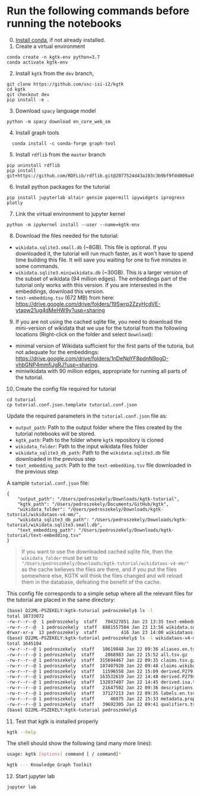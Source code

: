 # Run the following commands before running the notebooks

0. [Install conda](https://docs.conda.io/projects/conda/en/latest/user-guide/install/), if not already installed.
1. Create a virtual environment
```
conda create -n kgtk-env python=3.7
conda activate kgtk-env
```
2. Install `kgtk` from the `dev` branch,
```
git clone https://github.com/usc-isi-i2/kgtk
cd kgtk
git checkout dev
pip install -e .
```
3. Download `spacy` language model
```
python -m spacy download en_core_web_sm
```
4. Install graph tools
```
  conda install -c conda-forge graph-tool
```
5. Install `rdflib` from the `master` branch
```
pip uninstall rdflib
pip install git+https://github.com/RDFLib/rdflib.git@2077524d43a103c3b9bf9fdd009a4942c7fff032
```
6. Install python packages for the tutorial
```
pip install jupyterlab altair gensim papermill ipywidgets iprogress plotly
```
7. Link the virtual environment to jupyter kernel
```
python -m ipykernel install --user --name=kgtk-env
```
8. Download the files needed for the tutorial:

- `wikidata.sqlite3.small.db` (~8GB). This file is optional. If you downloaded it, the tutorial will run much faster, as it won't have to spend time building this file. It will save you waiting for one to five minutes in some commands. 
- `wikidata.sqlite3.miniwikidata.db` (~30GB). This is a larger version of the subset of wikidata (94 million edges). The embeddings part of the tutorial only works with this version. If you are intersested in the embeddings, download this version.
- `text-embedding.tsv` (672 MB) from here: https://drive.google.com/drive/folders/19Swrp2ZzyHcdVE-ytapw21ug4dMeHW9y?usp=sharing 

9. If you are not using the cached sqlite file, you need to download the mini-version of wikidata that we use for the tutorial from the followiing locations (Right-click on the folder and select `Download`):

- minimal version of Wikidata sufficient for the first parts of the tutoria, but not adequate for the embeddings: 
https://drive.google.com/drive/folders/1nDeNpYF8pdnN9pgD-vhbGNP4mmfiJgRJ?usp=sharing. 
- miniwikidata with 90 million edges, appropriate for running all parts of the tutorial.

10. Create the config file required for tutorial
```
cd tutorial
cp tutorial.conf.json.template tutorial.conf.json
```
Update the required parameters in the `tutorial.conf.json` file as:
 - `output_path`: Path to the output folder where the files created by the tutorial notebooks will be stored.
 - `kgtk_path`: Path to the folder where `kgtk` repository is cloned
 - `wikidata_folder`: Path to the input wikidata files folder
 - `wikidata_sqlite3_db_path`: Path to the `wikidata.sqlite3.db` file downloaded in the previous step
 - `text_embedding_path`: Path to the `text-embedding.tsv` file downloaded in the previous step

A sample `tutorial.conf.json` file:
```
{
	"output_path": "/Users/pedroszekely/Downloads/kgtk-tutorial",
	"kgtk_path": "/Users/pedroszekely/Documents/GitHub/kgtk",
	"wikidata_folder": "/Users/pedroszekely/Downloads/kgtk-tutorial/wikidataos-v4-mm/",
	"wikidata_sqlite3_db_path": "/Users/pedroszekely/Downloads/kgtk-tutorial/wikidata.sqlite3.small.db",
	"text_embedding_path": "/Users/pedroszekely/Downloads/kgtk-tutorial/text-embedding.tsv"
}
```

> If you want to use the downloaded cached sqlite file, then the `wikidata_folder` must be set to `"/Users/pedroszekely/Downloads/kgtk-tutorial/wikidataos-v4-mm/"` as the cache believes the files are there, and if you put the files somewhere else, KGTK will think the files changed and will reload them in the database, defeating the benefit of the cache.

This config file corresponds to a simple setup where all the relevant files for the tutorial are placed in the same directory:
```bash
(base) D22ML-PSZEKELY:kgtk-tutorial pedroszekely$ ls -l
total 18733072
-rw-r--r--@  1 pedroszekely  staff   704327851 Jan 23 13:35 text-embedding.tsv
-rw-r--r--@  1 pedroszekely  staff  8881557504 Jan 23 13:56 wikidata.sqlite3.small.db
drwxr-xr-x  13 pedroszekely  staff         416 Jan 23 14:00 wikidataos-v4-mm
(base) D22ML-PSZEKELY:kgtk-tutorial pedroszekely$ ls -l wikidataos-v4-mm/
total 1645104
-rw-r--r--@ 1 pedroszekely  staff   10619848 Jan 22 09:36 aliases.en.tsv.gz
-rw-r--r--@ 1 pedroszekely  staff    2868983 Jan 22 15:52 all.tsv.gz
-rw-r--r--@ 1 pedroszekely  staff  315694467 Jan 22 09:35 claims.tsv.gz
-rw-r--r--@ 1 pedroszekely  staff  107407920 Jan 22 09:48 claims.wikibase-item.tsv.gz
-rw-r--r--@ 1 pedroszekely  staff   11596558 Jan 22 15:09 derived.P279.tsv.gz
-rw-r--r--@ 1 pedroszekely  staff  163532619 Jan 22 14:48 derived.P279star.tsv.gz
-rw-r--r--@ 1 pedroszekely  staff  132037407 Jan 22 14:45 derived.isa.tsv.gz
-rw-r--r--@ 1 pedroszekely  staff   21647502 Jan 22 09:36 descriptions.en.tsv.gz
-rw-r--r--@ 1 pedroszekely  staff   37127213 Jan 22 09:35 labels.en.tsv.gz
-rw-r--r--@ 1 pedroszekely  staff      46075 Jan 22 15:33 metadata.property.datatypes.tsv.gz
-rw-r--r--@ 1 pedroszekely  staff   39692305 Jan 22 09:41 qualifiers.tsv.gz
(base) D22ML-PSZEKELY:kgtk-tutorial pedroszekely$
```

11. Test that kgtk is installed properly
```bash
kgtk --help
```
The shell should show the following (and many more lines):
```bash
usage: kgtk [options] command [ / command]*

kgtk --- Knowledge Graph Toolkit
```
12. Start jupyter lab
```
jupyter lab
```
